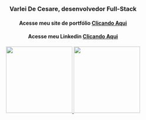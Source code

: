 <div align="center">
        <h3>Varlei De Cesare, desenvolvedor Full-Stack</h3>
        <h4>Acesse meu site de portfólio <a href="https://varlei-decesare.vercel.app/">Clicando Aqui</a></h4>
        <h4>Acesse meu Linkedin <a href="https://www.linkedin.com/in/varlei-de-cesare-7283741ab/">Clicando Aqui</a></h4>
</div>  
<div align="center">
        <a href="https://github.com/VarleiDeCesare">
        <img height="180em" src="https://github-readme-stats.vercel.app/api?username=VarleiDeCesare&show_icons=true&theme=dark&include_all_commits=true&count_private=true"/>
        <img height="180em" src="https://github-readme-stats.vercel.app/api/top-langs/?username=VarleiDeCesare&layout=compact&langs_count=7&theme=dark"/>
      </div>

